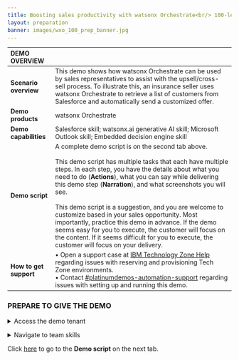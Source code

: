 ```yaml
---
title: Boosting sales productivity with watsonx Orchestrate<br/> 100-level live demo
layout: preparation
banner: images/wxo_100_prep_banner.jpg
---
```


<span id="place1"></span>

<span id="top"></span>

<inline-notification text="<strong>This 100-level demo does not require technical skills and is appropriate for both Sellers and Tech Sellers.</strong> The demo covers the end user view only. <br/> A more in-depth 300-level demo designed for Tech Sellers that also covers the 'Builder' view will be available shortly."></inline-notification>

| **DEMO OVERVIEW** | | 
| :---         | :--- |
| **Scenario overview** | This demo shows how watsonx Orchestrate can be used by sales representatives to assist with the upsell/cross-sell process. To illustrate this, an insurance seller uses watsonx Orchestrate to retrieve a list of customers from Salesforce and automatically send a customized offer.|
| **Demo products** | watsonx Orchestrate |
| **Demo capabilities** | Salesforce skill; watsonx.ai generative AI skill; Microsoft Outlook skill; Embedded decision engine skill|
| **Demo script** | A complete demo script is on the second tab above. <br/><br/> This demo script has multiple tasks that each have multiple steps. In each step, you have the details about what you need to do (**Actions**), what you can say while delivering this demo step (**Narration**), and what screenshots you will see.<br/><br/>This demo script is a suggestion, and you are welcome to customize based in your sales opportunity. Most importantly, practice this demo in advance. If the demo seems easy for you to execute, the customer will focus on the content. If it seems difficult for you to execute, the customer will focus on your delivery. |
| **How to get support** | • Open a support case at <a href="https://techzone.ibm.com/help" target="_blank" rel="noreferrer">IBM Technology Zone Help</a> regarding issues with reserving and provisioning Tech Zone environments.<br/>• Contact <a href="https://ibm-cloud.slack.com/archives/C0216F39ACU" target="_blank" rel="noreferrer">#platinumdemos-automation-support</a> regarding issues with setting up and running this demo. |

### **PREPARE TO GIVE THE DEMO**
<details markdown="1">

<summary>Access the demo tenant</summary>

IBM maintains multiple watsonx Orchestrate production tenants that can be accessed by IBMers or Business Partners.

This demo is available on both **sales demo** tenants and **enablement** tenants. Use your IBM email to log into an account <a href="https://dl.watson-orchestrate.ibm.com/home" target="_blank" rel="noreferrer">here</a><br/><br/> 
   • **Sales demo tenants**: These tenants are for IBMers who require longer term access to a demo environment for sales opportunities..<br/>
   • **Enablement tenants**</a>: These tenants are for IBMers and Business Partners who require short-term access (two week maximum) to a demo environment for enablement and sales activities.<br/><br/>If you have been added to **multiple** accounts on the enablement tenant, you will see a list of available account names. Select the **BP Enablement NA EE** account.<br/><img src="images/prep-1-1-tenants.jpg" width="600" /><br/>If you have been added to only **one account** on the production tenant, you will not see a list of available accounts and will be logged straight into the account after entering your IBM email.<br/><br/>

**NEED ACCESS?**

IBMers and Business Partners who do not already have access to a tenant can request access for your organization.<br/><br/>
To submit a request for tenant access, provide the following:<br/>   
   **Subject line:** watsonx Orchestrate Access Request<br/>
   **Demo type:** 100-LEVEL or 300-LEVEL<br/>
   **Environment:** TECHSALES (IBMers only) or ENABLEMENT (access will only be given for two weeks)<br/>
   **Company Name:**<br/>
   **CEID:** (required for Business Partners only - this can be found in your PartnerWorld profile)<br/>
   **Full Name:** (first and last) of the individual<br/>
   **Company email:** Email address of the individual listed above (non-company email addresses will be rejected)<br/>
   **Data Geography choice:** (Only Americas available, more locations coming soon)<br/>
   **Purpose for request:**
   <br/><br/>
   Send an email to XYZ (xyz@email.com) with the above information

</details>

<p/>

<details markdown="1">

<summary>Navigate to team skills</summary>

When you log into watsonx Orchestrate, the default view is **personal skills**. To run the demo, change the view to **team skills**.<br/><img src="images/prep-1-2-teamskills.jpg" width="600" />
</details>

<p/>

Click [here](demo-script) to go to the **Demo script** on the next tab.